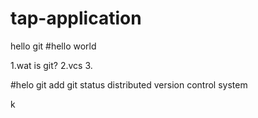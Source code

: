# tap-application
hello git
#hello world


1.wat is git?
2.vcs
3.

#helo
git add
git status
distributed version control system

k
